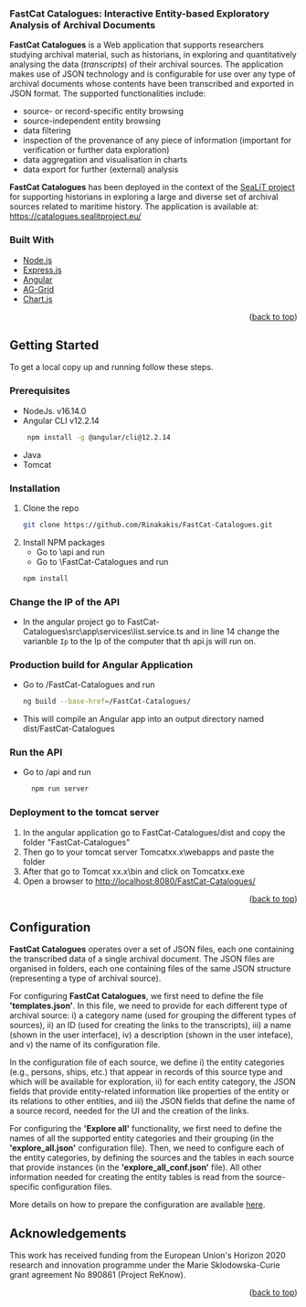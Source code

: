 <div>
  
<h3>FastCat Catalogues: Interactive Entity-based Exploratory Analysis of Archival Documents</h3>

  <p>
    <b>FastCat Catalogues</b> is a Web application that supports researchers studying archival material, such as historians, in exploring and quantitatively analysing the data (<i>transcripts</i>) of their archival sources. The application makes use of JSON technology and is configurable for use over any type of archival documents whose contents have been transcribed and exported in JSON format. 
    The supported functionalities include:
    <ul>
<li>source- or record-specific entity browsing 
<li>source-independent entity browsing 
<li>data filtering 
<li>inspection of the provenance of any piece of information (important for verification or further data exploration) 
<li>data aggregation and visualisation in charts
<li>data export for further (external) analysis
  </ul>
 </p>
 <p>
  <b>FastCat Catalogues</b> has been deployed in the context of the <a href="https://sealitproject.eu/">SeaLiT project</a> for supporting historians in exploring a large and diverse set of archival sources related to maritime history. The application is available at: <a href="https://catalogues.sealitproject.eu/">https://catalogues.sealitproject.eu/</a>
  </p>
</div>

<!--
<!-- TABLE OF CONTENTS 
<details>
  <summary>Table of Contents</summary>
  <ol>
    <li>
      <ul>
        <li><a href="#built-with">Built With</a></li>
      </ul>
    </li>
    <li>
      <a href="#getting-started">Getting Started</a>
      <ul>
        <li><a href="#prerequisites">Prerequisites</a></li>
        <li><a href="#installation">Installation</a></li>
        <li><a href="#change-the-ip-of-the-api">Change the Ip of the API</a></li>
        <li><a href="#production-build-for-angular-application">Production build for Angular Application</a></li>
        <li><a href="#run-the-api">Run the API</a></li>
        <li><a href="#deployment-to-the-tomcat-server">Deployment to the tomcat server</a></li>
      </ul>
    </li>
    <li><a href="#ack">Acknowledgements</a></li>
  </ol>
</details>
-->



### Built With

* [Node.js](https://nodejs.org/en/)
* [Express.js](https://expressjs.com/)
* [Angular](https://angular.io/)
* [AG-Grid](https://www.ag-grid.com/)
* [Chart.js](https://www.chartjs.org/)

<p align="right">(<a href="#top">back to top</a>)</p>


<!-- GETTING STARTED -->
## Getting Started

To get a local copy up and running follow these steps.

### Prerequisites

* NodeJs. v16.14.0
* Angular CLI v12.2.14 
  ```sh
   npm install -g @angular/cli@12.2.14
  ```
* Java
* Tomcat

### Installation

1. Clone the repo
   ```sh
   git clone https://github.com/Rinakakis/FastCat-Catalogues.git
   ```
2. Install NPM packages 
     * Go to \api and run
     * Go to \FastCat-Catalogues and run
   ```sh
   npm install
   ```

### Change the IP of the API

- In the angular project go to FastCat-Catalogues\src\app\services\list.service.ts and in line 14 change   the varianble `Ip` to the Ip of the computer that th api.js will run on.

### Production build for Angular Application

- Go to /FastCat-Catalogues and run 
  ```sh
  ng build --base-href=/FastCat-Catalogues/
  ```
- This will compile an Angular app into an output directory named dist/FastCat-Catalogues

### Run the API

- Go to /api and run
  ```sh
    npm run server
    ```

### Deployment to the tomcat server

1. In the angular application go to FastCat-Catalogues/dist and copy the folder "FastCat-Catalogues"
2. Then go to your tomcat server Tomcatxx.x\webapps and paste the folder
3. After that go to Tomcat xx.x\bin and click on Tomcatxx.exe
4. Open a browser to <http://localhost:8080/FastCat-Catalogues/>

<p align="right">(<a href="#top">back to top</a>)</p>


<!-- Configuration -->
## Configuration
<p>
<b>FastCat Catalogues</b> operates over a set of JSON files, each one containing the transcribed data of a single archival document. 
The JSON files are organised in folders, each one containing files of the same JSON structure (representing a type of archival source).  
</p>

<p>
For configuring <b>FastCat Catalogues</b>, we first need to define the file <b>'templates.json'</b>. In this file, we need to provide for each different type of archival source: i) a category name (used for grouping the different types of sources), ii) an ID (used for creating the links to the transcripts), iii) a name (shown in the user interface), iv) a description (shown in the user inteface), and v) the name of its configuration file.
</p>
<p>
In the configuration file of each source, we define i) the entity categories (e.g., persons, ships, etc.) that appear in records of this source type and which will be available for exploration, ii) for each entity category, the JSON fields that provide entity-related information like properties of the entity or its relations to other entities, and iii) the JSON fields that define the name of a source record, needed for the UI and the creation of the links. 
</p>
<p>
For configuring the <b>'Explore all'</b> functionality, we first need to define the names of all the supported entity categories and their grouping (in the <b>'explore_all.json'</b> configuration file). Then, we need to configure each of the entity categories, by defining the sources and the tables in each source that provide instances (in the <b>'explore_all_conf.json'</b> file). All other information needed for creating the entity tables is read from the source-specific configuration files.
</p>
<p>
More details on how to prepare the configuration are available <a href="https://github.com/isl/FastCat-Catalogues/tree/main/api/ConfigFiles">here</a>.
</p>


<!-- Acknowledgements -->
## Acknowledgements

This work has received funding from the European Union's Horizon 2020 research and innovation programme under the Marie Sklodowska-Curie grant agreement No 890861 (Project ReKnow). 

<p align="right">(<a href="#top">back to top</a>)</p>
